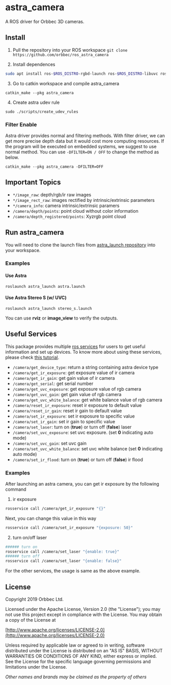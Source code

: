 # astra_camera

A ROS driver for Orbbec 3D cameras.

## Install

1. Pull the repository into your ROS workspace `git clone https://github.com/orbbec/ros_astra_camera`

2. Install dependences
```sh
sudo apt install ros-$ROS_DISTRO-rgbd-launch ros-$ROS_DISTRO-libuvc ros-$ROS_DISTRO-libuvc-camera ros-$ROS_DISTRO-libuvc-ros
```

3. Go to catkin workspace and compile astra_camera

`catkin_make --pkg astra_camera`

4. Create astra udev rule

`sudo ./scripts/create_udev_rules`

### Filter Enable

Astra driver provides normal and filtering methods. With filter driver, we can get more precise depth data but it would cost more computing resources. If the program will be executed on embedded systems, we suggest to use normal method. You can use `-DFILTER=ON / OFF` to change the method as below.

`catkin_make --pkg astra_camera -DFILTER=OFF`

## Important Topics

* `*/image_raw`: depth/rgb/ir raw images
* `*/image_rect_raw`: images rectified by intrinsic/extrinsic parameters
* `*/camera_info`: camera intrinsic/extrinsic paramers
* `/camera/depth/points`: point cloud without color information
* `/camera/depth_registered/points`: Xyzrgb point cloud

## Run astra_camera

You will need to clone the launch files from [astra_launch repository](https://github.com/orbbec/ros_astra_launch) into your workspace.

### Examples

#### Use Astra

`roslaunch astra_launch astra.launch`

#### Use Astra Stereo S (w/ UVC)

`roslaunch astra_launch stereo_s.launch`

You can use **rviz** or **image_view** to verify the outputs.

## Useful Services

This package provides multiple [ros services](http://wiki.ros.org/Services) for users to get useful information and set up devices. To know more about using these services, please check [this tutorial](http://wiki.ros.org/rosservice).

* `/camera/get_device_type`: return a string containing astra device type
* `/camera/get_ir_exposure`: get exposure value of ir camera
* `/camera/get_ir_gain`: get gain value of ir camera
* `/camera/get_serial`: get serial number
* `/camera/get_uvc_exposure`: get exposure value of rgb camera
* `/camera/get_uvc_gain`: get gain value of rgb camera
* `/camera/get_uvc_white_balance`: get white balance value of rgb camera
* `/camera/reset_ir_exposure`: reset ir exposure to default value
* `/camera/reset_ir_gain`: reset ir gain to default value
* `/camera/set_ir_exposure`: set ir exposure to specific value
* `/camera/set_ir_gain`: set ir gain to specific value
* `/camera/set_laser`: turn on (**true**) or turn off (**false**) laser
* `/camera/set_uvc_exposure`: set uvc exposure. (set **0** indicating auto mode)
* `/camera/set_uvc_gain`: set uvc gain
* `/camera/set_uvc_white_balance`: set uvc white balance (set **0** indicating auto mode)
* `/camera/set_ir_flood`: turn on (**true**) or turn off (**false**) ir flood

### Examples

After launching an astra camera, you can get ir exposure by the following command
1. ir exposure
```sh
rosservice call /camera/get_ir_exposure "{}"
```
Next, you can change this value in this way
```sh
rosservice call /camera/set_ir_exposure "{exposure: 50}"
```

2. turn on/off laser
```sh
###### turn on
rosservice call /camera/set_laser "{enable: true}"
###### turn off
rosservice call /camera/set_laser "{enable: false}"
```


For the other services, the usage is same as the above example.

## License

Copyright 2019 Orbbec Ltd.

Licensed under the Apache License, Version 2.0 (the "License"); you may not use this project except in compliance with the License. You may obtain a copy of the License at

[http://www.apache.org/licenses/LICENSE-2.0](http://www.apache.org/licenses/LICENSE-2.0)

Unless required by applicable law or agreed to in writing, software distributed under the License is distributed on an "AS IS" BASIS, WITHOUT WARRANTIES OR CONDITIONS OF ANY KIND, either express or implied. See the License for the specific language governing permissions and limitations under the License.

*Other names and brands may be claimed as the property of others*